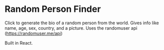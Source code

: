 # Random Person Finder

Click to generate the bio of a random person from the world. Gives info like name, age, sex, country, and a picture. Uses the randomuser api (https://randomuser.me/api)

Built in React. 
